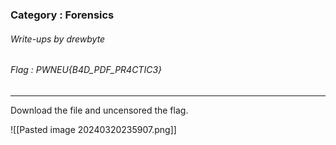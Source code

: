 ### Category : Forensics
###### Write-ups by drewbyte
###### Flag : PWNEU{B4D_PDF_PR4CTIC3}
---
Download the file and uncensored the flag.

![[Pasted image 20240320235907.png]]

